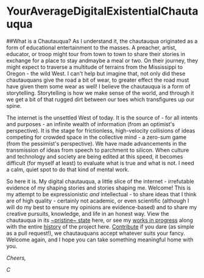 # YourAverageDigitalExistentialChautauqua

##What is a Chautauqua?
As I understand it, the chautauqua originated as a form of educational entertainment to the masses. A preacher, artist, educator, or troop might tour from town to town to share their stories in exchange for a place to stay andmaybe a meal or two. On their journey, they might expect to traverse a multitude of terrains from the Mississippi to Oregon - the wild West.  I can't help but imagine that, not only did these chautauquans give the road a bit of wear, to greater effect the road must have given them some wear as well! I believe the chautauqua is a form of storytelling. Storytelling is how we make sense of the world, and through it we get a bit of that rugged dirt between our toes which transfigures up our spine.

The internet is the unsettled West of today.  It is the source of - for all intents and purposes - an infinite wealth of information (from an optimist's perspective). It is the stage for frictionless, high-velocity collisions of ideas competing for crowded space in the collective mind - a zero-sum game (from the pessimist's perspective). We have made advancements in the transmission of ideas from speech to parchment to silicon. When culture and technology and society are being edited at this speed, it becomes difficult (for myself at least) to evaluate what is true and what is not. I need a calm, quiet spot to do that kind of mental work.

So here it is. My digital chautauqua, a little slice of the internet - irrefutable evidence of my shaping stories and stories shaping me. Welcome! This is my attempt to be expressionistic *and* intellectual - to share ideas that I think are of high quality - certainly not academic, or even scientific (although I will do my best to ensure my opinions are evidence-based) and to share my creative pursuits, knowledge, and life in an honest way.  View the chautauqua in its [~pristine~ state](https://cajohnst.github.io/) here, or see my [works in progress](https://github.com/cajohnst/YourAverageDigitalExistentialChautauqua) along with the entire [history](https://github.com/cajohnst/YourAverageDigitalExistentialChautauqua) of the project here. [Contribute](https://github.com/cajohnst/YourAverageDigitalExistentialChautauqua) if you dare (as simple as a pull request!), we chautauquans accept whatever suits your fancy. Welcome again, and I hope you can take something meaningful home with you.

*Cheers,*

*C*
